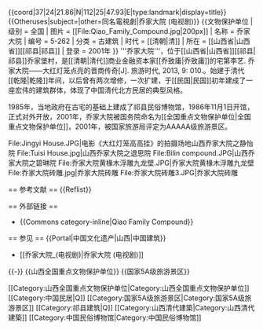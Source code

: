 {{coord|37|24|21.86|N|112|25|47.93|E|type:landmark|display=title}}
{{Otheruses|subject=|other=同名電視劇|乔家大院 (电视剧)}}
{{文物保护单位
| 级别 = 全国
| 图片 = [[File:Qiao_Family_Compound.jpg|200px]]
| 名称 = 乔家大院
| 编号 = 5-262
| 分类 = 古建筑
| 时代 = [[清朝|清]]
| 所在 = [[山西省|山西省]][[祁县|祁县]]
| 登录 = 2001年
}}
'''乔家大院'''，位于[[山西省|山西省]][[祁县|祁县]]乔家堡村，是[[清朝|清代]]商业金融资本家[[乔致庸|乔致庸]]的宅第<ref>李艺. 乔家大院——大红灯笼点亮的晋商传奇[J]. 旅游时代, 2013, 9: 010.</ref>。始建于清代[[乾隆|乾隆]]年间，以后曾有两次增修，一次扩建，于[[民国|民国]]初年建成了一座宏伟的建筑群体，体现了中国清代北方民居的典型风格。

1985年，当地政府在古宅的基础上建成了祁县民俗博物馆，1986年11月1日开馆，正式对外开放，2001年，乔家大院被国务院命名为[[全国重点文物保护单位|全国重点文物保护单位]]，2001年，被国家旅游局评定为AAAAA级旅游景区。

<gallery>
File:Jingyi House.JPG|电影《大红灯笼高高挂》的拍摄场地山西乔家大院之静怡院
File:Tuisi House.jpg|山西乔家大院之退思院 
File:Bilin compound.JPG|山西乔家大院之碧琳院
File:乔家大院黄椽木浮雕九龙壁.JPG|乔家大院黄椽木浮雕九龙壁
File:乔家大院砖雕.jpg|乔家大院砖雕
File:乔家大院砖雕3.JPG|乔家大院砖雕
</gallery>

== 参考文献 ==
{{Reflist}}

== 外部链接 ==
* {{Commons category-inline|Qiao Family Compound}}

== 参见 ==
{{Portal|中国文化遗产|山西|中国建筑}}
* [[乔家大院_(电视剧)|乔家大院 (电视剧)]]

{{-}}
{{山西全国重点文物保护单位}}
{{国家5A级旅游景区}}

[[Category:山西全国重点文物保护单位|Category:山西全国重点文物保护单位]]
[[Category:中国民居|Q]]
[[Category:国家5A级旅游景区|Category:国家5A级旅游景区]]
[[Category:祁县建筑|Q]]
[[Category:山西清代建築|Category:山西清代建築]]
[[Category:中国民俗博物馆|Category:中国民俗博物馆]]